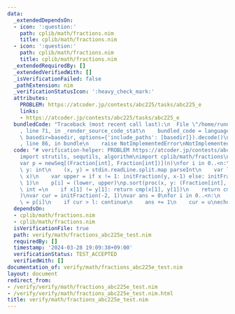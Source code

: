 ```yaml
---
data:
  _extendedDependsOn:
  - icon: ':question:'
    path: cplib/math/fractions.nim
    title: cplib/math/fractions.nim
  - icon: ':question:'
    path: cplib/math/fractions.nim
    title: cplib/math/fractions.nim
  _extendedRequiredBy: []
  _extendedVerifiedWith: []
  _isVerificationFailed: false
  _pathExtension: nim
  _verificationStatusIcon: ':heavy_check_mark:'
  attributes:
    PROBLEM: https://atcoder.jp/contests/abc225/tasks/abc225_e
    links:
    - https://atcoder.jp/contests/abc225/tasks/abc225_e
  bundledCode: "Traceback (most recent call last):\n  File \"/home/runner/.local/lib/python3.10/site-packages/onlinejudge_verify/documentation/build.py\"\
    , line 71, in _render_source_code_stat\n    bundled_code = language.bundle(stat.path,\
    \ basedir=basedir, options={'include_paths': [basedir]}).decode()\n  File \"/home/runner/.local/lib/python3.10/site-packages/onlinejudge_verify/languages/nim.py\"\
    , line 86, in bundle\n    raise NotImplementedError\nNotImplementedError\n"
  code: "# verification-helper: PROBLEM https://atcoder.jp/contests/abc225/tasks/abc225_e\n\
    import strutils, sequtils, algorithm\nimport cplib/math/fractions\n\nvar n = stdin.readLine.parseint\n\
    var p = newSeq[(Fraction[int], Fraction[int])](n)\nfor i in 0..<n:\n    var x,\
    \ y: int\n    (x, y) = stdin.readLine.split.map parseInt\n    var lower = initFraction(y-1,\
    \ x)\n    var upper = if x != 1: initFraction(y, x-1) else: initFraction(int(2000000000),\
    \ 1)\n    p[i] = (lower, upper)\np.sort(proc(x, y: (Fraction[int], Fraction[int])):\
    \ int =\n    if x[1] != y[1]: return cmp(x[1], y[1])\n    return cmp(x[0], y[0])\n\
    )\nvar cur = initFraction(-2, 1)\nvar ans = 0\nfor i in 0..<n:\n    var (l, u)\
    \ = p[i]\n    if cur > l: continue\n    ans += 1\n    cur = u\necho ans\n"
  dependsOn:
  - cplib/math/fractions.nim
  - cplib/math/fractions.nim
  isVerificationFile: true
  path: verify/math/fractions_abc225e_test.nim
  requiredBy: []
  timestamp: '2024-03-28 19:09:38+09:00'
  verificationStatus: TEST_ACCEPTED
  verifiedWith: []
documentation_of: verify/math/fractions_abc225e_test.nim
layout: document
redirect_from:
- /verify/verify/math/fractions_abc225e_test.nim
- /verify/verify/math/fractions_abc225e_test.nim.html
title: verify/math/fractions_abc225e_test.nim
---
```

